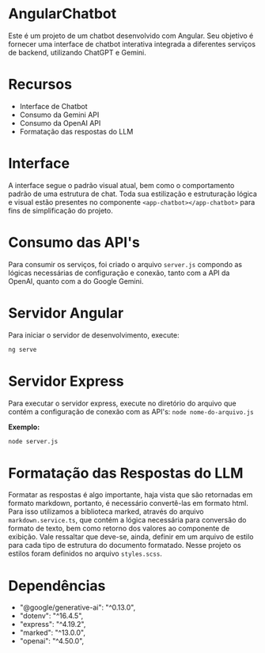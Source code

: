 # AngularChatbot

Este é um projeto de um chatbot desenvolvido com Angular. Seu objetivo é fornecer uma interface de chatbot interativa integrada a diferentes serviços de backend, utilizando ChatGPT e Gemini.

# Recursos

* Interface de Chatbot
* Consumo da Gemini API
* Consumo da OpenAI API
* Formatação das respostas do LLM

# Interface

A interface segue o padrão visual atual, bem como o comportamento padrão de uma estrutura de chat. Toda sua estilização e estruturação lógica e visual estão presentes no componente `<app-chatbot></app-chatbot>` para fins de simplificação do projeto.

# Consumo das API's

Para consumir os serviços, foi criado o arquivo `server.js` compondo as lógicas necessárias de configuração e conexão, tanto com a API da OpenAI, quanto com a do Google Gemini.

# Servidor Angular

Para iniciar o servidor de desenvolvimento, execute:

```bash 
ng serve
```

# Servidor Express

Para executar o servidor express, execute no diretório do arquivo que contém a configuração de conexão com as API's: `node nome-do-arquivo.js`

**Exemplo:**
```bash 
node server.js
```

# Formatação das Respostas do LLM

Formatar as respostas é algo importante, haja vista que são retornadas em formato markdown, portanto, é necessário convertê-las em formato html. Para isso utilizamos a biblioteca marked, através do arquivo `markdown.service.ts`, que contém a lógica necessária para conversão do formato de texto, bem como retorno dos valores ao componente de exibição.
Vale ressaltar que deve-se, ainda, definir em um arquivo de estilo para cada tipo de estrutura do documento formatado. Nesse projeto os estilos foram definidos no arquivo `styles.scss`.

# Dependências

* "@google/generative-ai": "^0.13.0",
* "dotenv": "^16.4.5",
* "express": "^4.19.2",
* "marked": "^13.0.0",
* "openai": "^4.50.0",
